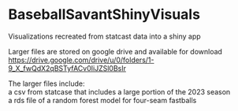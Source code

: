 # BaseballSavantShinyVisuals  
Visualizations recreated from statcast data into a shiny app  

Larger files are stored on google drive and available for download  
https://drive.google.com/drive/u/0/folders/1-9_X_fwQdX2qBSTyfACv0IiJZSl0BsIr

The larger files include:  
  a csv from statcase that includes a large portion of the 2023 season  
  a rds file of a random forest model for four-seam fastballs  
